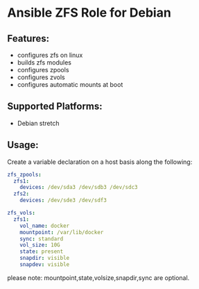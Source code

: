 Ansible ZFS Role for Debian
===========================

Features:
---------
* configures zfs on linux
* builds zfs modules
* configures zpools
* configures zvols
* configures automatic mounts at boot

Supported Platforms:
--------------------
- Debian stretch


Usage:
------
Create a variable declaration on a host basis along the following:

```yaml
zfs_zpools:
  zfs1:
    devices: /dev/sda3 /dev/sdb3 /dev/sdc3
  zfs2:
    devices: /dev/sde3 /dev/sdf3

zfs_vols:
  zfs1:
    vol_name: docker
    mountpoint: /var/lib/docker
    sync: standard
    vol_size: 10G
    state: present
    snapdir: visible
    snapdev: visible 
```
please note: mountpoint,state,volsize,snapdir,sync are optional.
